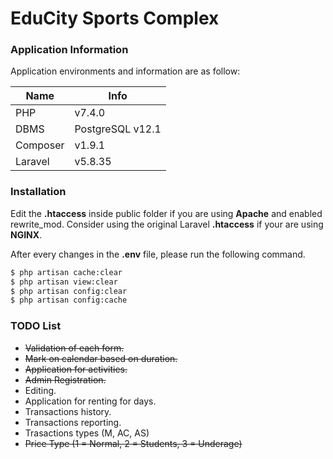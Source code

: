 # EduCity Sports Complex

### Application Information
Application environments and information are as follow:

| Name  | Info  |
| ------------- | ------------- |
| PHP  | v7.4.0   |
| DBMS  | PostgreSQL v12.1  |
| Composer  | v1.9.1  |
| Laravel  | v5.8.35  |

### Installation
Edit the **.htaccess** inside public folder if you are using **Apache** and enabled rewrite_mod. Consider using the original Laravel **.htaccess** if your are using **NGINX**.

After every changes in the **.env** file, please run the following command.

```sh
$ php artisan cache:clear
$ php artisan view:clear
$ php artisan config:clear
$ php artisan config:cache
```

### TODO List

- ~~Validation of each form.~~
- ~~Mark on calendar based on duration.~~
- ~~Application for activities.~~
- ~~Admin Registration.~~
- Editing.
- Application for renting for days.
- Transactions history.
- Transactions reporting.
- Trasactions types (M, AC, AS)
- ~~Price Type (1 = Normal, 2 = Students, 3 = Underage)~~